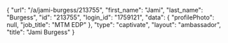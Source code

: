 {
    "url": "\/a\/jami-burgess\/213755",
    "first_name": "Jami",
    "last_name": "Burgess",
    "id": "213755",
    "login_id": "1759121",
    "data": {
        "profilePhoto": null,
        "job_title": "MTM EDP"
    },
    "type": "captivate",
    "layout": "ambassador",
    "title": "Jami Burgess"
}